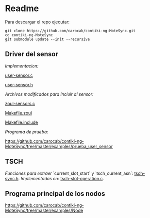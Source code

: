 # Readme

Para descargar el repo ejecutar:

```
git clone https://github.com/carocab/contiki-ng-MoteSync.git
cd contiki-ng-MoteSync
git submodule update --init --recursive
```

## Driver del sensor
*Implementacion:*

[user-sensor.c](https://github.com/carocab/contiki-ng-MoteSync/blob/master/arch/platform/zoul/dev/user-sensor.c)

[user-sensor.h](https://github.com/carocab/contiki-ng-MoteSync/blob/master/arch/platform/zoul/dev/user-sensor.h)
                
*Archivos modificados para incluir al sensor:*

[zoul-sensors.c](https://github.com/carocab/contiki-ng-MoteSync/blob/master/arch/platform/zoul/dev/zoul-sensors.c)

[Makefile.zoul](https://github.com/carocab/contiki-ng-MoteSync/blob/master/arch/platform/zoul/Makefile.zoul)

[Makefile.include](https://github.com/carocab/contiki-ng-MoteSync/blob/master/Makefile.include)

*Programa de prueba:*

https://github.com/carocab/contiki-ng-MoteSync/tree/master/examples/prueba_user_sensor

                
## TSCH
*Funciones para extraer* ´current_slot_start´ y ´tsch_current_asn´: [tsch-sync.h](https://github.com/carocab/contiki-ng-MoteSync/blob/master/os/net/mac/tsch/tsch-sync.h).
*Implementadas en:* [tsch-slot-operation.c](https://github.com/carocab/contiki-ng-MoteSync/blob/master/os/net/mac/tsch/tsch-slot-operation.c).


## Programa principal de los nodos

https://github.com/carocab/contiki-ng-MoteSync/tree/master/examples/Node
